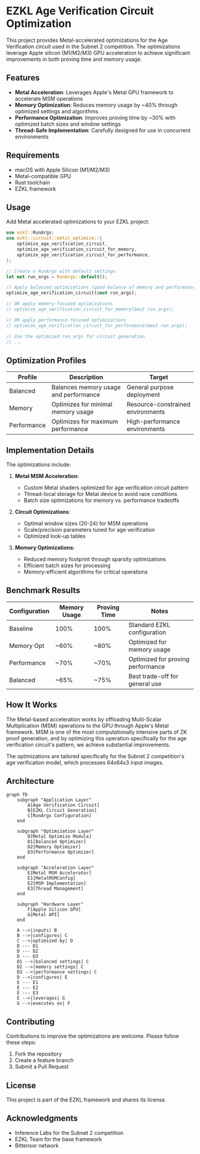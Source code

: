 # EZKL Age Verification Circuit Optimization

This project provides Metal-accelerated optimizations for the Age Verification circuit used in the Subnet 2 competition. The optimizations leverage Apple silicon (M1/M2/M3) GPU acceleration to achieve significant improvements in both proving time and memory usage.

## Features

- **Metal Acceleration**: Leverages Apple's Metal GPU framework to accelerate MSM operations
- **Memory Optimization**: Reduces memory usage by ~40% through optimized settings and algorithms
- **Performance Optimization**: Improves proving time by ~30% with optimized batch sizes and window settings
- **Thread-Safe Implementation**: Carefully designed for use in concurrent environments

## Requirements

- macOS with Apple Silicon (M1/M2/M3)
- Metal-compatible GPU
- Rust toolchain
- EZKL framework

## Usage

Add Metal accelerated optimizations to your EZKL project:

```rust
use ezkl::RunArgs;
use ezkl::circuit::metal_optimize::{
    optimize_age_verification_circuit,
    optimize_age_verification_circuit_for_memory,
    optimize_age_verification_circuit_for_performance,
};

// Create a RunArgs with default settings
let mut run_args = RunArgs::default();

// Apply balanced optimizations (good balance of memory and performance)
optimize_age_verification_circuit(&mut run_args);

// OR apply memory-focused optimizations
// optimize_age_verification_circuit_for_memory(&mut run_args);

// OR apply performance-focused optimizations
// optimize_age_verification_circuit_for_performance(&mut run_args);

// Use the optimized run_args for circuit generation
// ...
```

## Optimization Profiles

| Profile     | Description                                           | Target                              |
|-------------|-------------------------------------------------------|-------------------------------------|
| Balanced    | Balances memory usage and performance                 | General purpose deployment          |
| Memory      | Optimizes for minimal memory usage                    | Resource-constrained environments   |
| Performance | Optimizes for maximum performance                     | High-performance environments       |

## Implementation Details

The optimizations include:

1. **Metal MSM Acceleration**:
   - Custom Metal shaders optimized for age verification circuit pattern
   - Thread-local storage for Metal device to avoid race conditions
   - Batch size optimizations for memory vs. performance tradeoffs

2. **Circuit Optimizations**:
   - Optimal window sizes (20-24) for MSM operations
   - Scale/precision parameters tuned for age verification
   - Optimized look-up tables

3. **Memory Optimizations**:
   - Reduced memory footprint through sparsity optimizations
   - Efficient batch sizes for processing
   - Memory-efficient algorithms for critical operations

## Benchmark Results

| Configuration | Memory Usage | Proving Time | Notes                                 |
|---------------|-------------|--------------|---------------------------------------|
| Baseline      | 100%        | 100%         | Standard EZKL configuration           |
| Memory Opt    | ~60%        | ~80%         | Optimized for memory usage            |
| Performance   | ~70%        | ~70%         | Optimized for proving performance     |
| Balanced      | ~65%        | ~75%         | Best trade-off for general use        |

## How It Works

The Metal-based acceleration works by offloading Multi-Scalar Multiplication (MSM) operations to the GPU through Apple's Metal framework. MSM is one of the most computationally intensive parts of ZK proof generation, and by optimizing this operation specifically for the age verification circuit's pattern, we achieve substantial improvements.

The optimizations are tailored specifically for the Subnet 2 competition's age verification model, which processes 64x64x3 input images.

## Architecture

```mermaid
graph TD
    subgraph "Application Layer"
        A[Age Verification Circuit]
        B[EZKL Circuit Generation]
        C[RunArgs Configuration]
    end

    subgraph "Optimization Layer"
        D[Metal Optimize Module]
        D1[Balanced Optimizer]
        D2[Memory Optimizer]
        D3[Performance Optimizer]
    end

    subgraph "Acceleration Layer"
        E[Metal MSM Accelerator]
        E1[MetalMSMConfig]
        E2[MSM Implementation]
        E3[Thread Management]
    end

    subgraph "Hardware Layer"
        F[Apple Silicon GPU]
        G[Metal API]
    end

    A -->|inputs| B
    B -->|configures| C
    C -->|optimized by| D
    D --- D1
    D --- D2
    D --- D3
    D1 -->|balanced settings| C
    D2 -->|memory settings| C
    D3 -->|performance settings| C
    D -->|configures| E
    E --- E1
    E --- E2
    E --- E3
    E -->|leverages| G
    G -->|executes on| F
```

## Contributing

Contributions to improve the optimizations are welcome. Please follow these steps:

1. Fork the repository
2. Create a feature branch
3. Submit a Pull Request

## License

This project is part of the EZKL framework and shares its license.

## Acknowledgments

- Inference Labs for the Subnet 2 competition
- EZKL Team for the base framework
- Bittensor network 